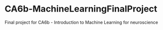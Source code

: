 # CA6b-MachineLearningFinalProject
Final project for CA6b - Introduction to Machine Learning for neuroscience
